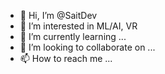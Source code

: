 - 👋 Hi, I’m @SaitDev
- 👀 I’m interested in ML/AI, VR
- 🌱 I’m currently learning ...
- 💞️ I’m looking to collaborate on ...
- 📫 How to reach me ...

<!---
SaitDev/SaitDev is a ✨ special ✨ repository because its `README.md` (this file) appears on your GitHub profile.
You can click the Preview link to take a look at your changes.
--->
